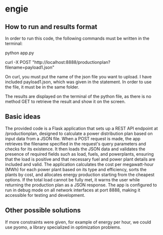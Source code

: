 # engie

## How to run and results format

In order to run this code, the following commands must be written in the terminal:

python app.py

curl -X POST "http://localhost:8888/productionplan?filename=payload1.json"

On curl, you must put the name of the json file you want to upload. I have included payload1.json, which was given in the statement. In order to use the file, it must be in the same folder.

The results are displayed on the terminal of the python file, as there is no method GET to retrieve the result and show it on the screen.

## Basic ideas

The provided code is a Flask application that sets up a REST API endpoint at /productionplan, designed to calculate a power distribution plan based on input data from a JSON file. When a POST request is made, the app retrieves the filename specified in the request's query parameters and checks for its existence. It then loads the JSON data and validates the presence of required fields such as load, fuels, and powerplants, ensuring that the load is positive and that necessary fuel and power plant details are included and valid. The application calculates the cost per megawatt-hour (MWh) for each power plant based on its type and efficiency, sorts the plants by cost, and allocates energy production starting from the cheapest options. If the total load cannot be fully met, it warns the user while returning the production plan as a JSON response. The app is configured to run in debug mode on all network interfaces at port 8888, making it accessible for testing and development.

## Other possible solutions

If more constraints were given, for example of energy per hour, we could use pyomo, a library specialized in optimization problems. 
